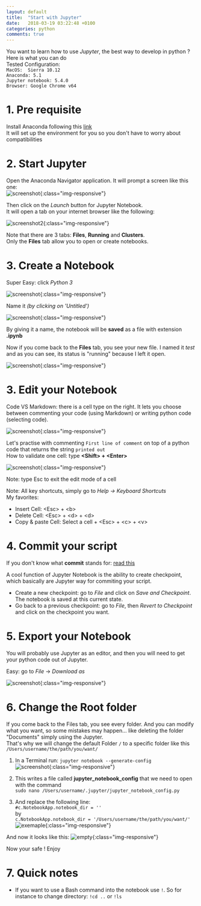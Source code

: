 ```yaml
---
layout: default
title:  "Start with Jupyter"
date:   2018-03-19 03:22:48 +0100
categories: python
comments: true
---
```


You want to learn how to use *Jupyter*, the best way to develop in python ? Here is what you can do  
Tested Configuration:  
`MacOS:  Sierra 10.12`  
`Anaconda: 5.1`  
`Jupyter notebook: 5.4.0`  
`Browser: Google Chrome v64`  

# 1.  Pre requisite

Install Anaconda following this [link][Anaconda]  
It will set up the environment for you so you don't have to worry about compatibilities  

# 2.  Start Jupyter

Open the Anaconda Navigator application. It will prompt a screen like this one:  
![screenshot]( https://ibin.co/3vVzhi28BoWy.png){:class="img-responsive"}  


Then click on the _Launch_ button for Jupyter Notebook.  
It will open a tab on your internet browser like the following:  

![screenshot2]( https://ibin.co/3vW11VhfNSX7.png){:class="img-responsive"}

Note that there are 3 tabs: __Files__, __Running__ and __Clusters__.  
Only the __Files__ tab allow you to open or create notebooks.

# 3. Create a Notebook

Super Easy: click  _Python 3_  

![screenshot]( https://ibin.co/3vW2IoVs99gc.png){:class="img-responsive"}  


Name it _(by clicking on 'Untitled')_  

![screenshot]( https://ibin.co/3vW3PoWawSHn.png){:class="img-responsive"}  


By giving it a name, the notebook will be __saved__ as a file with extension __.ipynb__  


Now if you come back to the __Files__ tab, you see your new file. I named it _test_ and as you can see, its status is "running" because I left it open.  

![screenshot]( https://ibin.co/3vW4kYGd2CwK.png){:class="img-responsive"}

# 3. Edit your Notebook

Code VS Markdown: there is a cell type on the right. It lets you choose between commenting your code (using Markdown) or writing python code (selecting code).  

![screenshot]( https://ibin.co/3vW6mNLaqDLe.png){:class="img-responsive"}

Let's practise with commenting `First line of comment` on top of a python code that returns the string `printed out`  
How to validate one cell: type __\<Shift\> + \<Enter\>__  


![screenshot]( https://ibin.co/3vW80Ya8aNhE.png){:class="img-responsive"}  

Note: type Esc to exit the edit mode of a cell  

Note: All key shortcuts, simply go to _Help → Keyboard Shortcuts_  
My favorites:  
 * Insert Cell: \<Esc\> + \<b\>
 * Delete Cell: \<Esc\> + \<d\> + \<d\>
 * Copy & paste Cell: Select a cell + \<Esc\> + \<c\> + \<v\>


# 4. Commit your script

If you don't know what __commit__ stands for: [read this][commit]

A cool function of Jupyter Notebook is the ability to create checkpoint, which basically are Jupyter way for commiting your script.   

 * Create a new checkpoint: go to _File_ and click on _Save and Checkpoint_. The notebook is saved at this current state.  
 * Go back to a previous checkpoint: go to _File_, then _Revert to Checkpoint_ and click on the checkpoint you want.  

# 5. Export your Notebook

You will probably use Jupyter as an editor, and then you will need to get your python code out of Jupyter.  

Easy: go to _File_ → _Download as_  

![screenshot]( https://ibin.co/3vWGfZVwRFmv.png){:class="img-responsive"}  


# 6. Change the Root folder

 If you come back to the Files tab, you see every folder. And you can modify what you want, so some mistakes may happen... like deleting the folder "Documents" simply using the Jupyter.      
 That's why we will change the default Folder ```/``` to a specific folder like this ```/Users/username/the/path/you/want/```


1. In a Terminal run:  ```jupyter notebook --generate-config```  
![screenshot]( https://ibin.co/3we29GHWQdre.png){:class="img-responsive"}  


2. This writes a file called __jupyter_notebook_config__ that we need to open with the command  
```sudo nano /Users/username/.jupyter/jupyter_notebook_config.py```

3. And replace the following line:  
```#c.NotebookApp.notebook_dir = '' ```  
by  
```c.NotebookApp.notebook_dir = '/Users/username/the/path/you/want/'```  
![exemaple](https://ibin.co/3we8KfJZa4Xn.png){:class="img-responsive"}  

And now it looks like this:
![empty](https://ibin.co/3we8ZL7Nmvd9.png){:class="img-responsive"}  

Now your safe ! Enjoy

# 7. Quick notes

* If you want to use a Bash command into the notebook use ```!```. So for instance to change directory:
 ```!cd ..``` or  ```!ls```



[Anaconda]: https://www.anaconda.com/download/#macos
[commit]: https://en.wikipedia.org/wiki/Commit_(version_control)

